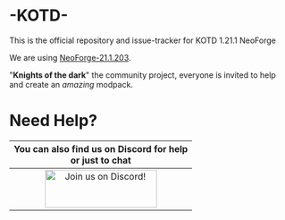 -KOTD- 
======
This is the official repository and issue-tracker for KOTD 1.21.1 NeoForge

We are using [NeoForge-21.1.203](https://maven.neoforged.net/releases/net/neoforged/neoforge/21.1.203/neoforge-21.1.203-installer.jar).

"__Knights of the dark__" the community project, everyone is invited to help and create an *amazing* modpack.

Need Help?
======

|You can also find us on Discord for help<br>or just to chat|
|:------------:|
|<a href="https://discord.gg/5zQdarGyss"><img src="https://discordapp.com/assets/fc0b01fe10a0b8c602fb0106d8189d9b.png" alt="Join us on Discord!"  width="200" height="68"></a>|
<br>
